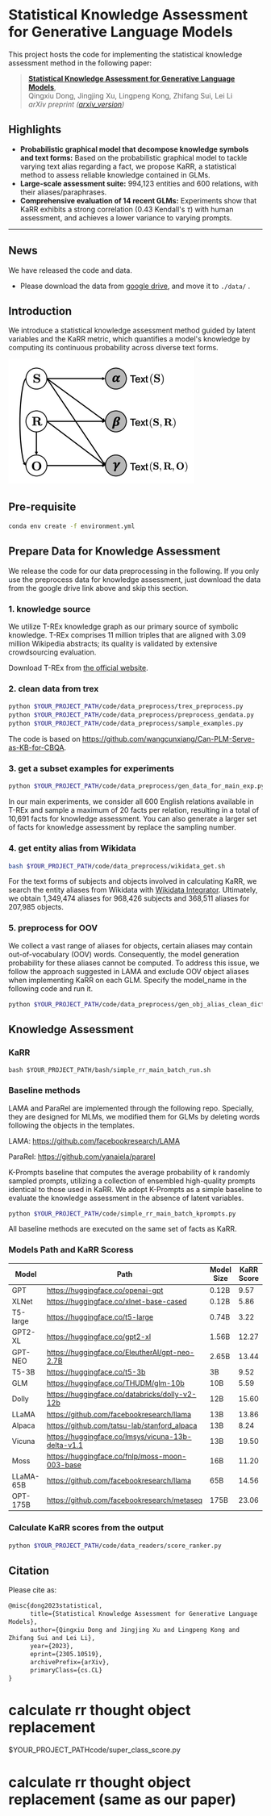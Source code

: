 # Statistical Knowledge Assessment for Generative Language Models
This project hosts the code for implementing the statistical knowledge assessment method in the following paper:

> [**Statistical Knowledge Assessment for Generative Language Models**](https://arxiv.org/abs/1912.04488),            
> Qingxiu Dong, Jingjing Xu, Lingpeng Kong, Zhifang Sui, Lei Li   
> *arXiv preprint ([arxiv_version](https://arxiv.org/abs/2305.10519))*   



## Highlights
- **Probabilistic graphical model that decompose knowledge symbols and text forms:** Based on the probabilistic graphical model to tackle varying text alias regarding a fact, we propose KaRR, a statistical method to assess reliable knowledge contained in GLMs.
- **Large-scale assessment suite:** 994,123 entities and 600 relations, with their aliases/paraphrases.
- **Comprehensive evaluation of 14 recent GLMs:** Experiments show that KaRR  exhibits a strong correlation (0.43 Kendall's $\tau$) with human assessment, and achieves a lower variance to varying prompts.


---
## News
We have released the code and data.
- Please download the data from [google drive](https://drive.google.com/drive/folders/1N86h0LL9GS8BVsnXwl42vQXGISVA2vB-?usp=sharing), and move it to `./data/` .


## Introduction
We introduce a statistical knowledge assessment method guided by latent variables and the KaRR metric, which quantifies a model's knowledge by computing its continuous probability across diverse text forms.  

![highlights](highlights.png)

## Pre-requisite
```bash
conda env create -f environment.yml
```

## Prepare Data for Knowledge Assessment
We release the code for our data preprocessing in the following. If you only use the preprocess data for knowledge assessment, just download the data from the google drive link above and skip this section.

### 1. knowledge source
We utilize T-REx knowledge graph as our primary source of symbolic knowledge. T-REx comprises 11 million triples that are aligned with 3.09 million Wikipedia abstracts; its quality is validated by extensive crowdsourcing evaluation.

Download T-REx from [the official website](https://hadyelsahar.github.io/t-rex/).

### 2. clean data from trex
```bash
python $YOUR_PROJECT_PATH/code/data_preprocess/trex_preprocess.py
python $YOUR_PROJECT_PATH/code/data_preprocess/preprocess_gendata.py
python $YOUR_PROJECT_PATH/code/data_preprocess/sample_examples.py
```
The code is based on https://github.com/wangcunxiang/Can-PLM-Serve-as-KB-for-CBQA.

### 3. get a subset examples for experiments
```bash
python $YOUR_PROJECT_PATH/code/data_preprocess/gen_data_for_main_exp.py
```
In our main experiments, we consider all 600 English relations available in T-REx and sample a maximum of 20 facts per relation, resulting in a total of 10,691 facts for knowledge assessment. You can also generate a larger set of facts for knowledge assessment by replace the sampling number.

### 4. get entity alias from Wikidata
```bash
bash $YOUR_PROJECT_PATH/code/data_preprocess/wikidata_get.sh
```
For the text forms of subjects and objects involved in calculating KaRR, we search the entity aliases from Wikidata with [Wikidata Integrator](https://github.com/SuLab/WikidataIntegrator). Ultimately, we obtain 1,349,474 aliases for 968,426 subjects and 368,511 aliases for 207,985 objects.

### 5. preprocess for OOV
We collect a vast range of aliases for objects, certain aliases may contain out-of-vocabulary (OOV) words. Consequently, the model generation probability for these aliases cannot be computed. To address this issue, we follow the approach suggested in LAMA and exclude OOV object aliases when implementing KaRR on each GLM.
Specify the model_name in the following code and run it.
```bash
python $YOUR_PROJECT_PATH/code/data_preprocess/gen_obj_alias_clean_dict.py
```
## Knowledge Assessment 

### KaRR
```
bash $YOUR_PROJECT_PATH/bash/simple_rr_main_batch_run.sh
```

### Baseline methods
LAMA and ParaRel are implemented through the following repo. Specially, they are designed for MLMs, we modified them for GLMs by deleting words following the objects in the templates. 

LAMA: https://github.com/facebookresearch/LAMA

ParaRel: https://github.com/yanaiela/pararel

K-Prompts baseline that computes the average probability of k randomly sampled prompts, utilizing a collection of ensembled high-quality prompts identical to those used in KaRR. We adopt K-Prompts as a simple baseline to evaluate the knowledge assessment in the absence of latent variables.

```bash
python $YOUR_PROJECT_PATH/code/simple_rr_main_batch_kprompts.py
```
All baseline methods are executed on the same set of facts as KaRR. 

### Models Path and KaRR Scoress
| Model | Path | Model Size | KaRR Score | 
| --- | --- |  --- | --- |
| GPT | https://huggingface.co/openai-gpt | 0.12B | 9.57|
| XLNet | https://huggingface.co/xlnet-base-cased | 0.12B | 5.86|
| T5-large | https://huggingface.co/t5-large | 0.74B | 3.22|
| GPT2-XL | https://huggingface.co/gpt2-xl | 1.56B | 12.27|
| GPT-NEO | https://huggingface.co/EleutherAI/gpt-neo-2.7B |2.65B | 13.44|
| T5-3B | https://huggingface.co/t5-3b | 3B | 9.52|
| GLM | https://huggingface.co/THUDM/glm-10b | 10B | 5.59|
| Dolly | https://huggingface.co/databricks/dolly-v2-12b | 12B | 15.60|
| LLaMA | https://github.com/facebookresearch/llama | 13B | 13.86|
| Alpaca | https://github.com/tatsu-lab/stanford_alpaca | 13B | 8.24|
| Vicuna | https://huggingface.co/lmsys/vicuna-13b-delta-v1.1 | 13B | 19.50|
| Moss | https://huggingface.co/fnlp/moss-moon-003-base | 16B | 11.20 |
| LLaMA-65B | https://github.com/facebookresearch/llama | 65B | 14.56 |
| OPT-175B |https://github.com/facebookresearch/metaseq | 175B | 23.06|

### Calculate KaRR scores from the output
```bash
python $YOUR_PROJECT_PATH/code/data_readers/score_ranker.py
```
## Citation
Please cite as:
```
@misc{dong2023statistical,
      title={Statistical Knowledge Assessment for Generative Language Models}, 
      author={Qingxiu Dong and Jingjing Xu and Lingpeng Kong and Zhifang Sui and Lei Li},
      year={2023},
      eprint={2305.10519},
      archivePrefix={arXiv},
      primaryClass={cs.CL}
}
```








# calculate rr thought object replacement
$YOUR_PROJECT_PATHcode/super_class_score.py

#  calculate rr thought object replacement (same as our paper)

